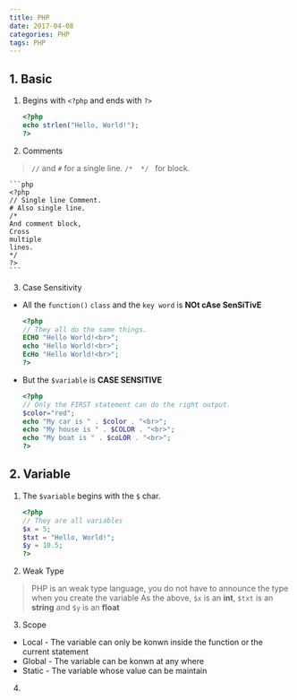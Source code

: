 ```yaml
---
title: PHP
date: 2017-04-08
categories: PHP
tags: PHP
---
```


## 1. Basic

1. Begins with `<?php` and ends with `?>`
    ```php
    <?php
    echo strlen("Hello, World!");
    ?>
    ```

2. Comments
> `//` and `#` for a single line.
`/*  */ ` for block.

    ```php
    <?php
    // Single line Comment.
    # Also single line.
    /*
    And comment block,
    Cross
    multiple
    lines.
    */
    ?>
    ```

3. Case Sensitivity
- All the `function()` `class` and the `key word` is **NOt cAse SenSiTivE**

    ```php
    <?php
    // They all do the same things.
    ECHO "Hello World!<br>";
    echo "Hello World!<br>";
    EcHo "Hello World!<br>";
    ?>
    ```

- But the `$variable` is **CASE SENSITIVE**

    ```php
    <?php
    // Only the FIRST statement can do the right output.
    $color="red";
    echo "My car is " . $color . "<br>";
    echo "My house is " . $COLOR . "<br>";
    echo "My boat is " . $coLOR . "<br>";
    ?>
    ```

<!-- more -->## 2. Variable

1. The `$variable` begins with the `$` char.

    ```php
    <?php
    // They are all variables
    $x = 5;
    $txt = "Hello, World!";
    $y = 10.5;
    ?>
    ```
2. Weak Type
> PHP is an weak type language, you do not have to announce the type when you create the variable
As the above, `$x` is an **int**, `$txt` is an **string** and `$y` is an **float**

3. Scope
- Local
        - The variable can only be konwn inside the function or the current statement
- Global
        - The variable can be konwn at any where
- Static
        - The variable whose value can be maintain

4.
